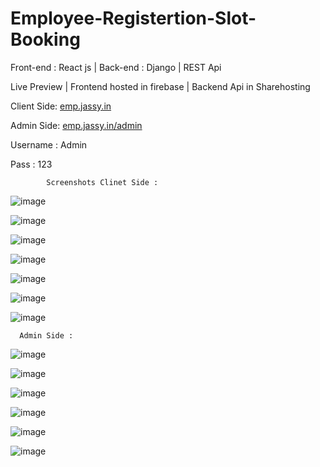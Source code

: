 # Employee-Registertion-Slot-Booking
Front-end : React js | Back-end : Django | REST Api



Live Preview |  Frontend hosted in firebase | Backend Api in Sharehosting 


Client Side: [emp.jassy.in](https://emp.jassy.in/)


Admin Side:  [emp.jassy.in/admin](https://emp.jassy.in/admin)


 Username : Admin
 
 Pass : 123
 
 
 
            Screenshots Clinet Side :
            
            
 
 ![image](https://user-images.githubusercontent.com/56159302/197694546-17c6046d-89eb-4a7c-a349-5a88626d9331.png)
 
 ![image](https://user-images.githubusercontent.com/56159302/197694485-5565633b-35cf-47c6-b868-58e4171b2dff.png)
 
 ![image](https://user-images.githubusercontent.com/56159302/197694844-5d98e70a-27cd-4384-b2e8-5f7dc0acdcf5.png)
 
 ![image](https://user-images.githubusercontent.com/56159302/197694616-f77c3f2b-3744-4807-8953-490fcb21eda1.png)
 
 ![image](https://user-images.githubusercontent.com/56159302/197694723-eec47df8-4538-4464-a48a-bb64b9e06071.png)
 
 ![image](https://user-images.githubusercontent.com/56159302/197694791-1a6d2500-6376-47d4-8751-bddcfa077158.png)

![image](https://user-images.githubusercontent.com/56159302/197694808-497b0985-717d-42c5-bde8-d03dbaafe166.png)





      Admin Side :




![image](https://user-images.githubusercontent.com/56159302/197695040-cc271bfe-c751-4250-90e2-53359f4467f2.png)

![image](https://user-images.githubusercontent.com/56159302/197695078-8b797f3a-aa86-44d7-91ed-840a01bc23a1.png)

![image](https://user-images.githubusercontent.com/56159302/197695142-76fed87f-1369-4c3d-aed5-9c03fa9fbb90.png)

![image](https://user-images.githubusercontent.com/56159302/197695198-ea692dc6-d070-4e9f-9f8b-565062ff6b8d.png)

![image](https://user-images.githubusercontent.com/56159302/197695246-41b84361-26a2-4961-98b7-49804a04c091.png)

![image](https://user-images.githubusercontent.com/56159302/197695299-3db7f277-f9d0-4c16-8e46-9ebf97168572.png)




 
 


 
 


